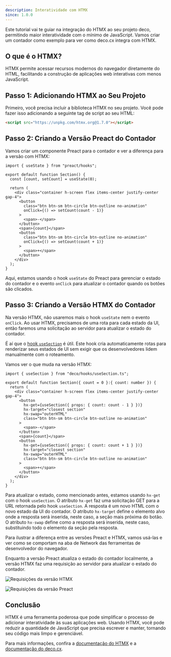 ```yaml
---
description: Interatividade com HTMX
since: 1.0.0
---
```


Este tutorial vai te guiar na integração do HTMX ao seu projeto deco, permitindo maior interatividade com o mínimo de JavaScript. Vamos criar um contador como exemplo para ver como deco.cx integra com HTMX.

## O que é o HTMX?

HTMX permite acessar recursos modernos do navegador diretamente do HTML, facilitando a construção de aplicações web interativas com menos JavaScript.

## Passo 1: Adicionando HTMX ao Seu Projeto

Primeiro, você precisa incluir a biblioteca HTMX no seu projeto. Você pode fazer isso adicionando a seguinte tag de script ao seu HTML:

```html
<script src="https://unpkg.com/htmx.org@1.7.0"></script>
```

## Passo 2: Criando a Versão Preact do Contador

Vamos criar um componente Preact para o contador e ver a diferença para a versão com HTMX:

```tsx
import { useState } from "preact/hooks";

export default function Section() {
  const [count, setCount] = useState(0);

  return (
    <div class="container h-screen flex items-center justify-center gap-4">
      <button
        class="btn btn-sm btn-circle btn-outline no-animation"
        onClick={() => setCount(count - 1)}
      >
        <span>-</span>
      </button>
      <span>{count}</span>
      <button
        class="btn btn-sm btn-circle btn-outline no-animation"
        onClick={() => setCount(count + 1)}
      >
        <span>+</span>
      </button>
    </div>
  );
}
```

Aqui, estamos usando o hook `useState` do Preact para gerenciar o estado do contador e o evento `onClick` para atualizar o contador quando os botões são clicados.

## Passo 3: Criando a Versão HTMX do Contador

Na versão HTMX, não usaremos mais o hook `useState` nem o evento `onClick`. Ao usar HTMX, precisamos de uma rota para cada estado da UI, então faremos uma solicitação ao servidor para atualizar o estado do contador.

É aí que o [hook `useSection`](/docs/pt/api-reference/use-section) é útil. Este hook cria automaticamente rotas para renderizar seus estados de UI sem exigir que os desenvolvedores lidem manualmente com o roteamento.

Vamos ver o que muda na versão HTMX:

```tsx
import { useSection } from "deco/hooks/useSection.ts";

export default function Section({ count = 0 }:{ count: number }) {
  return (
    <div class="container h-screen flex items-center justify-center gap-4">
      <button
        hx-get={useSection({ props: { count: count - 1 } })}
        hx-target="closest section"
        hx-swap="outerHTML"
        class="btn btn-sm btn-circle btn-outline no-animation"
      >
        <span>-</span>
      </button>
      <span>{count}</span>
      <button
        hx-get={useSection({ props: { count: count + 1 } })}
        hx-target="closest section"
        hx-swap="outerHTML"
        class="btn btn-sm btn-circle btn-outline no-animation"
      >
        <span>+</span>
      </button>
    </div>
  );
}
```

Para atualizar o estado, como mencionado antes, estamos usando `hx-get` com o hook `useSection`. O atributo `hx-get` faz uma solicitação GET para a URL retornada pelo hook `useSection`. A resposta é um novo HTML com o novo estado da UI do contador. O atributo `hx-target` define o elemento alvo onde a resposta será inserida, neste caso, a seção mais próxima do botão. O atributo `hx-swap` define como a resposta será inserida, neste caso, substituindo todo o elemento da seção pela resposta.

Para ilustrar a diferença entre as versões Preact e HTMX,
vamos usá-las e ver como se comportam na aba de Network das
ferramentas de desenvolvedor do navegador.

Enquanto a versão Preact atualiza o estado do contador localmente,
a versão HTMX faz uma requisição ao servidor para atualizar o estado do contador.

![Requisições da versão HTMX](/docs/developing-guide/htmx/htmx-network.gif)

![Requisições da versão Preact](/docs/developing-guide/htmx/preact-network.gif)

## Conclusão

HTMX é uma ferramenta poderosa que pode simplificar o processo de adicionar interatividade às suas aplicações web. Usando HTMX, você pode reduzir a quantidade de JavaScript que precisa escrever e manter, tornando seu código mais limpo e gerenciável.

Para mais informações, confira a [documentação do HTMX](https://htmx.org/docs/) e a [documentação do deco.cx](https://deco.cx/docs/).
